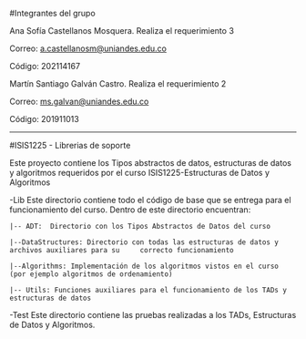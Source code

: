 #Integrantes del grupo

Ana Sofía Castellanos Mosquera. Realiza el requerimiento 3

Correo: a.castellanosm@uniandes.edu.co

Código: 202114167


Martín Santiago Galván Castro. Realiza el requerimiento 2

Correo: ms.galvan@uniandes.edu.co

Código: 201911013


* * * * *





#ISIS1225 - Librerias de soporte

Este proyecto contiene los Tipos abstractos de datos, estructuras de datos y algoritmos requeridos por el curso ISIS1225-Estructuras de Datos y Algoritmos

-Lib
Este directorio contiene todo el código de base que se entrega para el funcionamiento del curso.  Dentro de este directorio encuentran:
    
    |-- ADT:  Directorio con los Tipos Abstractos de Datos del curso

    |--DataStructures: Directorio con todas las estructuras de datos y archivos auxiliares para su     correcto funcionamiento

    |--Algorithms: Implementación de los algoritmos vistos en el curso (por ejemplo algoritmos de ordenamiento)

    |-- Utils: Funciones auxiliares para el funcionamiento de los TADs y estructuras de datos

-Test
Este directorio contiene las pruebas realizadas a los TADs, Estructuras de Datos y Algoritmos.

